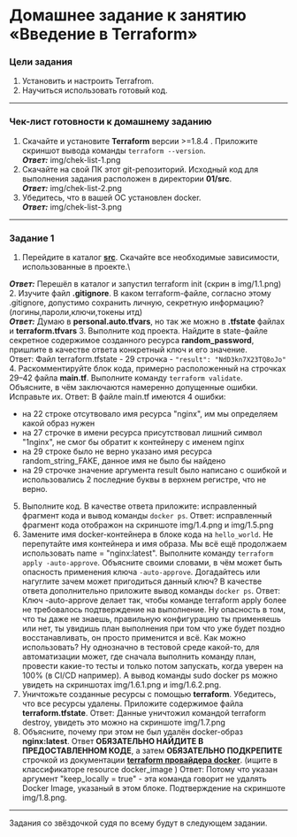 # Домашнее задание к занятию «Введение в Terraform»

### Цели задания

1. Установить и настроить Terrafrom.
2. Научиться использовать готовый код.

------

### Чек-лист готовности к домашнему заданию

1. Скачайте и установите **Terraform** версии >=1.8.4 . Приложите скриншот вывода команды ```terraform --version```.\
***Ответ:*** img/chek-list-1.png
2. Скачайте на свой ПК этот git-репозиторий. Исходный код для выполнения задания расположен в директории **01/src**.\
***Ответ:*** img/chek-list-2.png
3. Убедитесь, что в вашей ОС установлен docker.\
***Ответ:*** img/chek-list-3.png

------

### Задание 1

1. Перейдите в каталог [**src**](https://github.com/netology-code/ter-homeworks/tree/main/01/src). Скачайте все необходимые зависимости, использованные в проекте.\

***Ответ:*** Перешёл в каталог и запустил terraform init (скрин в img/1.1.png)
2. Изучите файл **.gitignore**. В каком terraform-файле, согласно этому .gitignore, допустимо сохранить личную, секретную информацию?(логины,пароли,ключи,токены итд)\
***Ответ:*** Думаю в **personal.auto.tfvars**, но так же можно в **.tfstate** файлах и **terraform.tfvars**
3. Выполните код проекта. Найдите  в state-файле секретное содержимое созданного ресурса **random_password**, пришлите в качестве ответа конкретный ключ и его значение.\
Ответ: Файл terraform.tfstate - 29 строчка - ```"result": "NdD3kn7X23TQ8oJo"```
4. Раскомментируйте блок кода, примерно расположенный на строчках 29–42 файла **main.tf**.
Выполните команду ```terraform validate```. Объясните, в чём заключаются намеренно допущенные ошибки. Исправьте их.
Ответ: В файле main.tf имеются 4 ошибки:
- на 22 строке отсутвовало имя ресурса "nginx", им мы определяем какой образ нужен
- на 27 строчке в имени ресурса присутствовал лишний символ "1nginx", не смог бы обратит к контейнеру с именем nginx
- на 29 строке было не верно указано имя ресурса random_string_FAKE, данное имя не было бы найдено
- на 29 строчке значение аргумента result было написано с ошибкой и использовались 2 последние буквы в верхнем регистре, что не верно.
5. Выполните код. В качестве ответа приложите: исправленный фрагмент кода и вывод команды ```docker ps```.
Ответ: исправленный фрагмент кода отображон на скриншоте img/1.4.png и img/1.5.png
6. Замените имя docker-контейнера в блоке кода на ```hello_world```. Не перепутайте имя контейнера и имя образа. Мы всё ещё продолжаем использовать name = "nginx:latest". Выполните команду ```terraform apply -auto-approve```.
Объясните своими словами, в чём может быть опасность применения ключа  ```-auto-approve```. Догадайтесь или нагуглите зачем может пригодиться данный ключ? В качестве ответа дополнительно приложите вывод команды ```docker ps```.
Ответ: Ключ -auto-approve делает так, чтобы команде terraform apply более не требовалось подтверждение на выполнение. Ну опасность в том, что ты даже не знаешь, правильную конфигурацию ты применяешь или нет, ты увидишь план выполнения при том что уже будет поздно восстанавливать, он просто применится и всё. Как можно использовать? Ну однозначно в тестовой среде какой-то, для автоматизации может, где сначала выполнить команду план, провести какие-то тесты и только потом запускать, когда уверен на 100% (в CI/CD например). А вывод команды sudo docker ps можно увидеть на скриншотах img/1.6.1.png и img/1.6.2.png.
8. Уничтожьте созданные ресурсы с помощью **terraform**. Убедитесь, что все ресурсы удалены. Приложите содержимое файла **terraform.tfstate**. 
Ответ: Данные уничтожил командой terraform destroy, увидеть это можно на скриншоте img/1.7.png
9. Объясните, почему при этом не был удалён docker-образ **nginx:latest**. Ответ **ОБЯЗАТЕЛЬНО НАЙДИТЕ В ПРЕДОСТАВЛЕННОМ КОДЕ**, а затем **ОБЯЗАТЕЛЬНО ПОДКРЕПИТЕ** строчкой из документации [**terraform провайдера docker**](https://docs.comcloud.xyz/providers/kreuzwerker/docker/latest/docs).  (ищите в классификаторе resource docker_image )
Ответ: Потому что указан аргумент "keep_locally = true" - эта команда говорит не удалять Docker Image, указаный в этом блоке. Подтверждение на скриншоте img/1.8.png.

------

Задания со звёздочкой судя по всему будут в следующем задании.
